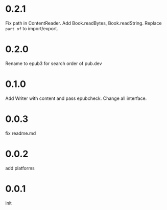 # 0.2.1
Fix path in ContentReader.
Add Book.readBytes, Book.readString.
Replace `part of` to import/export.

# 0.2.0
Rename to epub3 for search order of pub.dev

# 0.1.0
Add Writer with content and pass epubcheck.
Change all interface.

# 0.0.3
fix readme.md

# 0.0.2
add platforms

# 0.0.1
init
